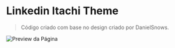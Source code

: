 # Linkedin Itachi Theme
>Código criado com base no design criado por DanielSnows.
 
<img src="https://drive.google.com/uc?export=view&id=1VhWNSfXAblTKqwI0EwdQ5t-Qeir7ZlHi" alt="Preview da Página" />

